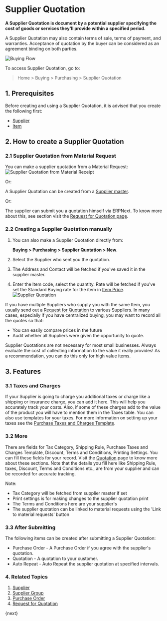<!-- add-breadcrumbs -->
# Supplier Quotation

**A Supplier Quotation is document by a potential supplier specifying the cost of goods or services they'll provide within a specified period.**

A Supplier Quotation may also contain terms of sale, terms of payment, and warranties. Acceptance of quotation by the buyer can be considered as an agreement binding on both parties.

![Buying Flow](/docs/v12/assets/img/buying/buying_flow_sq.png)

To access Supplier Quotation, go to:
> Home > Buying > Purchasing > Supplier Quotation

## 1. Prerequisites
Before creating and using a Supplier Quotation, it is advised that you create the following first:

* [Supplier](/docs/v12/user/manual/en/buying/supplier)
* [Item](/docs/v12/user/manual/en/stock/item)

## 2. How to create a Supplier Quotation

### 2.1 Supplier Quotation from Material Request

You can make a supplier quotation from a Material Request:
![Supplier Quotation from Material Receipt]({{docs_base_url}}/assets/img/buying/supplier-quotation-from-mr.png)

Or:

A Supplier Quotation can be created from a [Supplier master](/docs/v12/user/manual/en/buying/supplier).

Or:

The supplier can submit you a quotation himself via ERPNext. To know more about this, see section visit the [Request for Quotation page](/docs/v12/user/manual/en/buying/request-for-quotation#4-creating-a-supplier-quotation-after-rfq).

### 2.2 Creating a Supplier Quotation manually
1. You can also make a Supplier Quotation directly from:

    **Buying > Purchasing > Supplier Quotation > New**.
1. Select the Supplier who sent you the quotation.
1. The Address and Contact will be fetched if you've saved it in the supplier master.
1. Enter the Item code, select the quantity. Rate will be fetched if you've set the Standard Buying rate for the item in [Item Price](/docs/v12/user/manual/en/stock/item-price).
    <img class="screenshot" alt="Supplier Quotation" src="{{docs_base_url}}/assets/img/buying/supplier-quotation.png">

If you have multiple Suppliers who supply you with the same Item, you
usually send out a [Request for Quotation](/docs/v12/user/manual/en/buying/request-for-quotation) to various Suppliers. In
many cases, especially if you have centralized buying, you may want to record all the quotes so that:

  * You can easily compare prices in the future
  * Audit whether all Suppliers were given the opportunity to quote.

Supplier Quotations are not necessary for most small businesses. Always
evaluate the cost of collecting information to the value it really provides!
As a recommendation, you can do this only for high value items.

## 3. Features
### 3.1 Taxes and Charges
If your Supplier is going to charge you additional taxes or charge like a shipping or insurance charge, you can add it here. This will help you accurately track your costs. Also, if some of these charges add to the value of the product you will have to mention them in the Taxes table. You can also use templates for your taxes. For more information on setting up your taxes see the [Purchase Taxes and Charges Template](/docs/v12/user/manual/en/buying/purchase-taxes-and-charges-template).

### 3.2 More
There are fields for Tax Category, Shipping Rule, Purchase Taxes and Charges Template, Discount, Terms and Conditions, Printing Settings. You can fill these fields for your record. Visit the [Quotation](/docs/v12/user/manual/en/selling/quotation) page to know more about these sections. Note that the details you fill here like Shipping Rule, taxes, Discount, Terms and Conditions etc., are from your supplier and can be recorded for accurate tracking.

Note:

- Tax Category will be fetched from supplier master if set
- Print settings is for making changes to the supplier quotation print
- The Terms and Conditions here are your supplier's
- The supplier quotation can be linked to material requests using the 'Link to material requests' button

### 3.3 After Submitting
The following items can be created after submitting a Supplier Quotation:

* Purchase Order - A Purchase Order if you agree with the supplier's quotation.
* Quotation - A quotation to your customer.
* Auto Repeat - Auto Repeat the supplier quotation at specified intervals.

### 4. Related Topics
1. [Supplier](/docs/v12/user/manual/en/buying/supplier)
1. [Supplier Group](/docs/v12/user/manual/en/buying/supplier-group)
1. [Purchase Order](/docs/v12/user/manual/en/buying/purchase-order)
1. [Request for Quotation](/docs/v12/user/manual/en/buying/request-for-quotation)

{next}